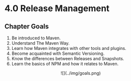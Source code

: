# 4.0 Release Management

## Chapter Goals
 1. Be introduced to Maven.
 2. Understand The Maven Way.
 3. Learn how Maven integrates with other tools and plugins.
 4. Become acquainted with Semantic Versioning.
 5. Know the differences between Releases and Snapshots.
 6. Learn the basics of NPM and how it relates to Maven.

<center>
  ![](../img/goals.png)  
</center>
